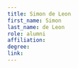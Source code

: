 ```yaml
---
title: Simon de Leon
first_name: Simon
last_name: de Leon
role: alumni
affiliation:
degree:
link:
---
```

